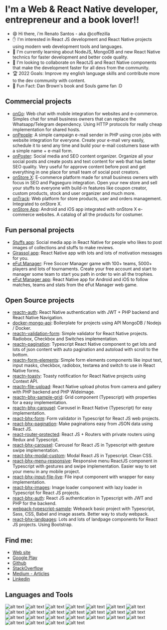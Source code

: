 # I'm a Web & React Native developer, entrepreneur and a book lover!!

- 😄 Hi there, i'm Renato Santos - aka @coffezilla
- ✋ I'm interested in React JS development and React Native projects using modern web development tools and languages.
- 📓 I'm currently learning about NodeJS, MongoDB and new React Native technics for faster development and better code quality.
- 🤝 I'm looking to collaborate on ReactJS and React Native components that make the development faster for all devs from the community.
- 🏆 2022 Goals: Improve my english language skills and contribute more to the dev community with content.
- 🌟 Fun Fact: Dan Brown's book and Souls game fan :D

## Commercial projects

- [onGo](https://www.bhxsites.com.br/atendimento-para-site): Web chat with mobile integration for websites and e-commerce. Simples chat for small business owners that can replace the Whatsapp/Telegram dependency. Using HTTP protocols for really cheap implementation for shared hosts.
- [onPeople](https://www.bhxsites.com.br/sistema-disparo-de-email): A simple campaign e-mail sender in PHP using cron jobs with website integration for everyone. Create your e-mail very easily, schedule it to send any time and build your e-mail costumers base with a simple name + e-mail form.
- [onPoster](https://www.bhxsites.com.br/organizador-posts-social-media): Social media and SEO content organizer. Organize all your social posts and create posts and text content for web that has better SEO quality. Very useful for approve content before post and get everything in one place for small team of social post creators.
- [onStore X](https://www.bhxsites.com.br/criar-loja-virtual-bh): E-commerce platform made for small business owners with focus in SEO and Pagseguro integration. Open your new store and sell your stuffs to everyone with build-in features like coupon creator, custom products, stock and user organizer and much more.
- [onTrack](https://www.bhxsites.com.br/gerenciamento-de-produtos): Web platform for store products, user and orders management. Integrated to onStore X.
- [onStore App](https://www.bhxsites.com.br/aplicativo-de-venda): Android and iOS app integrated with onStore X e-commerce websites. A catalog of all the products for costumer.

## Fun personal projects

- [Stuffs app](https://play.google.com/store/apps/details?id=stuffs.bhxsites.com): Social media app in React Native for people who likes to post images of collections and stuffs to make reviews.
- [Girassol app](https://play.google.com/store/apps/details?id=girassol.bhxsites.com): React Native app with lots and lots of motivation messages for you.
- [eFut Manager](https://efm.bhxsites.com.br/landpage): Free Soccer Manager game with 100+ teams, 5000+ players and lots of tournaments. Create your free account and start to manager some team to start you path in order to win all the trophies.
- [eFut Manager app](https://play.google.com/store/apps/details?id=efutmanagerv.com): React Native app for Android and iOS to follow matches, teams and stats from the eFut Manager web game.

## Open Source projects

- [reactn-auth](https://github.com/coffezilla/reactn-auth): React Native authentication with JWT + PHP backend and React Native Navigation.
- [docker-mongo-api](https://github.com/coffezilla/docker-mongo-api): Boilerplate for projects using API MongoDB / Nodejs / Docker.
- [reactn-validation-form](https://github.com/coffezilla/reactn-validation-form): Simple validator for React Native projects. Radiobox, Checkbox and Switches implementation.
- [reactn-pagination](https://github.com/coffezilla/reactn-pagination): Typescript React Native component to get lots and lots of json content with auto pagination and autoload with scroll to the bottom.
- [reactn-form-elements](https://github.com/coffezilla/reactn-form-elements): Simple form elements components like input text, input masks, checkbox, radiobox, textarea and switch to use in React Native forms.
- [reactn-toasty](https://github.com/coffezilla/reactn-toasty): Toasty notification for React Native projects using Context API.
- [reactn-file-upload](https://github.com/coffezilla/reactn-file-upload): React Native upload photos from camera and gallery with PHP backend and PHP Wideimage.
- [reactn-bhx-sample-grid](https://github.com/coffezilla/reactn-bhx-sample-grid): Grid component (Typescript) with properties for a easy implementation.
- [reactn-bhx-carousel](https://github.com/coffezilla/reactn-bhx-carousel): Carousel in React Native (Typescript) for easy implementation.
- [react-bhx-form](https://github.com/coffezilla/react-bhx-form): Form validator in Typescript for React JS web projects.
- [react-bhx-pagination](https://github.com/coffezilla/react-bhx-pagination): Make paginations easy from JSON data using React JS.
- [react-router-protected](https://github.com/coffezilla/react-router-protected): React JS + Routers with private routers using Redux and Typescript.
- [react-bhx-carousel](https://github.com/coffezilla/react-bhx-carousel): Carousel for React JS in Typescript with gesture swipe implementation.
- [react-bhx-modal-custom](https://github.com/coffezilla/react-bhx-modal-custom): Modal React JS in Typescript. Clean CSS.
- [react-bhx-menu-responsive](https://github.com/coffezilla/react-bhx-menu-responsive): Responsive menu ReactJS component in Typescript with gestures and swipe implementation. Easier way to set your menu in any mobile project.
- [react-bhx-input-file-live](https://github.com/coffezilla/react-bhx-input-file-live): File input component with wrapper for easy implementation.
- [react-bhx-images](https://github.com/coffezilla/react-bhx-images): Image loader component with lazy loader in Typescript for React JS projects.
- [react-bhx-auth](https://github.com/coffezilla/react-bhx-auth): React JS authentication in Typescript with JWT and PHP for the backend.
- [webpack-typescript-sample](https://github.com/coffezilla/webpack-typescript-sample): Webpack basic project with Typescript, Sass, CSS, Babel and image assets. Better way to study webpack.
- [react-bhx-landpages](https://github.com/coffezilla/react-bhx-landpages): Lots and lots of landpage components for React JS projects. Using Bootstrap.

## Find me:

- [Web site](https://www.bhxsites.com.br)
- [Google Play](https://play.google.com/store/apps/developer?id=BHX+Sites&hl=pt)
- [Github](https://github.com/coffezilla)
- [StackOverflow](https://stackoverflow.com/users/7178355/coffezilla)
- [Medium - Articles](https://coffezilla.medium.com/)
- [Linkedin](https://www.linkedin.com/in/renatojs/)


## Languages and Tools
![alt text]( https://www.bhxsites.com.br/github/logos/bootstrap_result.png)
![alt text]( https://www.bhxsites.com.br/github/logos/css_result.png)
![alt text]( https://www.bhxsites.com.br/github/logos/cypress_result.png)
![alt text]( https://www.bhxsites.com.br/github/logos/docker_result.png)
![alt text]( https://www.bhxsites.com.br/github/logos/eslint_result.png)
![alt text]( https://www.bhxsites.com.br/github/logos/expo_result.png)
![alt text]( https://www.bhxsites.com.br/github/logos/git_result.png)
![alt text]( https://www.bhxsites.com.br/github/logos/github_result.png)
![alt text]( https://www.bhxsites.com.br/github/logos/html_result.png)
![alt text]( https://www.bhxsites.com.br/github/logos/javascript_result.png)
![alt text]( https://www.bhxsites.com.br/github/logos/mac_result.png)
![alt text]( https://www.bhxsites.com.br/github/logos/mobile_result.png)
![alt text]( https://www.bhxsites.com.br/github/logos/mysql_result.png)
![alt text]( https://www.bhxsites.com.br/github/logos/nodejs_result.png)
![alt text]( https://www.bhxsites.com.br/github/logos/photoshop_result.png)
![alt text]( https://www.bhxsites.com.br/github/logos/php_result.png)
![alt text]( https://www.bhxsites.com.br/github/logos/reactjs_result.png)
![alt text]( https://www.bhxsites.com.br/github/logos/sass_result.png)
![alt text]( https://www.bhxsites.com.br/github/logos/sketch_result.png)
![alt text]( https://www.bhxsites.com.br/github/logos/sublime_result.png)
![alt text]( https://www.bhxsites.com.br/github/logos/tailwind_result.png)
![alt text]( https://www.bhxsites.com.br/github/logos/terminal_result.png)
![alt text]( https://www.bhxsites.com.br/github/logos/typescript_result.png)
![alt text]( https://www.bhxsites.com.br/github/logos/vscode_result.png)
![alt text]( https://www.bhxsites.com.br/github/logos/webpack_result.png)
